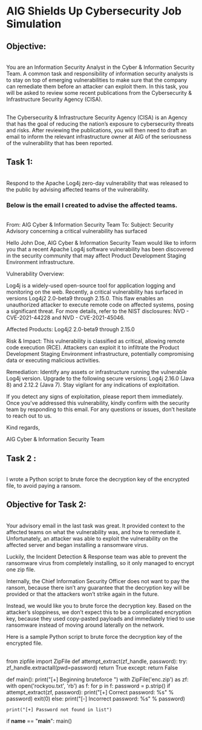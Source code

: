 <h1> AIG Shields Up Cybersecurity Job Simulation</h1>
<h2>Objective:</h2>
<br>You are an Information Security Analyst in the Cyber & Information Security Team.
A common task and responsibility of information security analysts is to stay on top of emerging vulnerabilities to make sure that the company can remediate them before an attacker can exploit them. 
In this task, you will be asked to review some recent publications from the Cybersecurity & Infrastructure Security Agency (CISA).</br>

<br>The Cybersecurity & Infrastructure Security Agency (CISA) is an Agency that has the goal of reducing the nation’s exposure to cybersecurity threats and risks. 
After reviewing the publications, you will then need to draft an email to inform the relevant infrastructure owner at AIG of the seriousness of the vulnerability that has been reported. 
</br>
<h2>Task 1: </h2>
<br> Respond to the Apache Log4j zero-day vulnerability that was released to the public by advising affected teams of the vulnerability.</br> 

<h3>Below is the email I created to advise the affected teams. </h3>

<br>From: AIG Cyber & Information Security Team
To: <affected team>
Subject: Security Advisory concerning  a critical vulnerability has surfaced

Hello John Doe,
AIG Cyber & Information Security Team would like to inform you that a recent Apache Log4j software vulnerability has been discovered in the security community that may affect Product Development Staging Environment infrastructure.

Vulnerability Overview:

Log4j is a widely-used open-source tool for application logging and monitoring on the web. Recently, a critical vulnerability has surfaced in versions Log4j2 2.0-beta9 through 2.15.0. 
This flaw enables an unauthorized attacker to execute remote code on affected systems, posing a significant threat. For more details, refer to the NIST disclosures: NVD - CVE-2021-44228 and NVD - CVE-2021-45046.

Affected Products:
Log4j2 2.0-beta9 through 2.15.0

Risk & Impact:
This vulnerability is classified as critical, allowing remote code execution (RCE). Attackers can exploit it to infiltrate the Product Development Staging Environment infrastructure, potentially compromising data or executing malicious activities.

Remediation:
Identify any assets or infrastructure running the vulnerable Log4j version.
Upgrade to the following secure versions: Log4j 2.16.0 (Java 8) and 2.12.2 (Java 7).
Stay vigilant for any indications of exploitation.

If you detect any signs of exploitation, please report them immediately. Once you've addressed this vulnerability, kindly confirm with the security team by responding to this email.
For any questions or issues, don’t hesitate to reach out to us.

Kind regards,

AIG Cyber & Information Security Team </br>

<h2>Task 2 : </h2>
<br> I wrote a Python script to brute force the decryption key of the encrypted file, to avoid paying a ransom. </br>

<h2>Objective for Task 2:  </h2>

<br>  Your advisory email in the last task was great. It provided context to the affected teams on what the vulnerability was, and how to remediate it. 
Unfortunately, an attacker was able to exploit the vulnerability on the affected server and began installing a ransomware virus. 

Luckily, the Incident Detection & Response team was able to prevent the ransomware virus from completely installing, so it only managed to encrypt one zip file. 

Internally, the Chief Information Security Officer does not want to pay the ransom, because there isn’t any guarantee that the decryption key will be provided or that the attackers won’t strike again in the future. 

Instead, we would like you to brute force the decryption key. Based on the attacker’s sloppiness, we don’t expect this to be a complicated encryption key, because they used copy-pasted payloads and immediately tried to use ransomware instead of moving around laterally on the network.

Here is a sample Python script to brute force the decryption key of the encrypted file. </br> 

<br> from zipfile import ZipFile
def attempt_extract(zf_handle, password):
    try:
        zf_handle.extractall(pwd=password)
        return True
    except:
        return False

def main():
    print("[+] Beginning bruteforce ")
    with ZipFile('enc.zip') as zf:
        with open('rockyou.txt', 'rb') as f:
            for p in f:
                password = p.strip()
                if attempt_extract(zf, password):
                    print("[+] Correct password: %s" % password)
                    exit(0)
                else:
                    print("[-] Incorrect password: %s" % password)

    print("[+] Password not found in list")

if __name__ == "__main__":
    main() </br>


 
 
 
 
 
 

 



